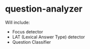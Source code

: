 question-analyzer
=================

Will include:

- Focus detector
- LAT (Lexical Answer Type) detector
- Question Classifier
